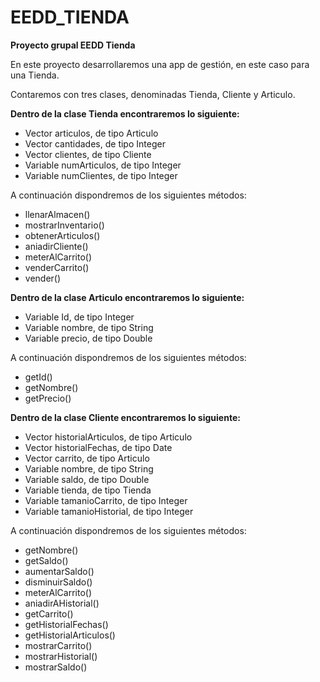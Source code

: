 # EEDD_TIENDA
**Proyecto grupal EEDD Tienda**

En este proyecto desarrollaremos una app de gestión, en este caso para una Tienda.

Contaremos con tres clases, denominadas Tienda, Cliente y Articulo.

**Dentro de la clase Tienda encontraremos lo siguiente:**
  * Vector articulos, de tipo Articulo
  * Vector cantidades, de tipo Integer
  * Vector clientes, de tipo Cliente
  * Variable numArticulos, de tipo Integer
  * Variable numClientes, de tipo Integer
  
 A continuación dispondremos de los siguientes métodos:
  * llenarAlmacen()
  * mostrarInventario()
  * obtenerArticulos()
  * aniadirCliente()
  * meterAlCarrito()
  * venderCarrito()
  * vender()
    
    

**Dentro de la clase Articulo encontraremos lo siguiente:**
  - Variable Id, de tipo Integer
  - Variable nombre, de tipo String
  - Variable precio, de tipo Double
  
  A continuación dispondremos de los siguientes métodos:
   * getId()
   * getNombre()
   * getPrecio()
 
 
 
**Dentro de la clase Cliente encontraremos lo siguiente:**
  - Vector historialArticulos, de tipo Articulo
  - Vector historialFechas, de tipo Date
  - Vector carrito, de tipo Articulo
  - Variable nombre, de tipo String
  - Variable saldo, de tipo Double
  - Variable tienda, de tipo Tienda
  - Variable tamanioCarrito, de tipo Integer
  - Variable tamanioHistorial, de tipo Integer
  
  A continuación dispondremos de los siguientes métodos:
   * getNombre()
   * getSaldo()
   * aumentarSaldo()
   * disminuirSaldo()
   * meterAlCarrito()
   * aniadirAHistorial()
   * getCarrito()
   * getHistorialFechas()
   * getHistorialArticulos()
   * mostrarCarrito()
   * mostrarHistorial()
   * mostrarSaldo()



